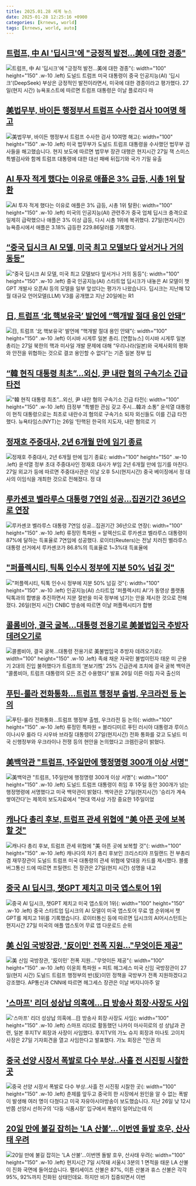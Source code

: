 ```yaml
---
title: 2025.01.28 세계 뉴스
date: 2025-01-28 12:25:16 +0900
categories: [krnews, world]
tags: [krnews, world, auto]
---
```

## [트럼프, 中 AI '딥시크'에 "긍정적 발전…美에 대한 경종"](https://n.news.naver.com/mnews/article/003/0013038043)

![트럼프, 中 AI '딥시크'에 "긍정적 발전…美에 대한 경종"](https://mimgnews.pstatic.net/image/origin/003/2025/01/28/13038043.jpg?type=nf220_150){: width="100" height="150" .w-10 .left}
도널드 트럼프 미국 대통령이 중국 인공지능(AI) '딥시크'(DeepSeek) 부상은 긍정적인 발전이라면서, 미국에 대한 경종이라고 평가했다. 27일(현지 시간) 뉴욕포스트에 따르면 트럼프 대통령은 이날 플로리다 마

## [美법무부, 바이든 행정부서 트럼프 수사한 검사 10여명 해고](https://n.news.naver.com/mnews/article/422/0000708910)

![美법무부, 바이든 행정부서 트럼프 수사한 검사 10여명 해고](https://mimgnews.pstatic.net/image/origin/422/2025/01/28/708910.jpg?type=nf220_150){: width="100" height="150" .w-10 .left}
미국 법무부가 도널드 트럼프 대통령을 수사했던 법무부 검사들을 해고했습니다. 현지 보도에 따르면 법무부 장관 대행은 현지시간 27일 잭 스미스 특별검사와 함께 트럼프 대통령에 대한 대선 패배 뒤집기와 국가 기밀 유출

## [AI 투자 적게 했다는 이유로 애플은 3% 급등, 시총 1위 탈환](https://n.news.naver.com/mnews/article/421/0008045363)

![AI 투자 적게 했다는 이유로 애플은 3% 급등, 시총 1위 탈환](https://mimgnews.pstatic.net/image/origin/421/2025/01/28/8045363.jpg?type=nf220_150){: width="100" height="150" .w-10 .left}
미국의 인공지능(AI) 관련주가 중국 업체 딥시크 충격으로 일제히 급락했으나 애플은 3% 이상 급등, 다시 시총 1위에 복귀했다. 27일(현지시간) 뉴욕증시에서 애플은 3.18% 급등한 229.86달러를 기록했다.

## [“중국 딥시크 AI 모델, 미국 최고 모델보다 앞서거나 거의 동등”](https://n.news.naver.com/mnews/article/056/0011882576)

![“중국 딥시크 AI 모델, 미국 최고 모델보다 앞서거나 거의 동등”](https://mimgnews.pstatic.net/image/origin/056/2025/01/28/11882576.jpg?type=nf220_150){: width="100" height="150" .w-10 .left}
중국 인공지능(AI) 스타트업 딥시크가 내놓은 AI 모델이 챗GPT 개발사 오픈AI 등의 모델을 일부 앞섰다는 평가가 나왔습니다. 딥시크는 지난해 12월 대규모 언어모델(LLM) V3를 공개했고 지난 20일에는 R1

## [日, 트럼프 ‘北 핵보유국’ 발언에 “핵개발 절대 용인 안돼”](https://n.news.naver.com/mnews/article/016/0002421341)

![日, 트럼프 ‘北 핵보유국’ 발언에 “핵개발 절대 용인 안돼”](https://mimgnews.pstatic.net/image/origin/016/2025/01/27/2421341.jpg?type=nf220_150){: width="100" height="150" .w-10 .left}
이시바 시게루 일본 총리. [연합뉴스] 이시바 시게루 일본 총리는 27일 북한의 핵과 미사일 개발 문제에 대해 “우리나라(일본)와 국제사회의 평화와 안전을 위협하는 것으로 결코 용인할 수 없다”는 기존 일본 정부 입

## [“韓 현직 대통령 최초”...외신, 尹 내란 혐의 구속기소 긴급 타전](https://n.news.naver.com/mnews/article/023/0003884952)

![“韓 현직 대통령 최초”...외신, 尹 내란 혐의 구속기소 긴급 타전](https://mimgnews.pstatic.net/image/origin/023/2025/01/27/3884952.jpg?type=nf220_150){: width="100" height="150" .w-10 .left}
日정부 “특별한 관심 갖고 주시…韓과 소통” 윤석열 대통령이 현직 대통령으로는 최초로 내란수괴 혐의로 구속기소 되자 외신들도 이를 긴급 타전했다. 뉴욕타임스(NYT)는 26일 ‘탄핵된 한국의 지도자, 내란 혐의로 기

## [정재호 주중대사, 2년 6개월 만에 임기 종료](https://n.news.naver.com/mnews/article/015/0005087233)

![정재호 주중대사, 2년 6개월 만에 임기 종료](https://mimgnews.pstatic.net/image/origin/015/2025/01/27/5087233.jpg?type=nf220_150){: width="100" height="150" .w-10 .left}
윤석열 정부 초대 주중대사인 정재호 대사가 부임 2년 6개월 만에 임기를 마친다. 27일 외교가 등에 따르면 주중대사관은 이날 오후 5시(현지시간) 중국 베이징에서 정 대사의 이임식을 개최한 것으로 전해졌다. 정 대

## [루카셴코 벨라루스 대통령 7연임 성공…집권기간 36년으로 연장](https://n.news.naver.com/mnews/article/421/0008045295)

![루카셴코 벨라루스 대통령 7연임 성공…집권기간 36년으로 연장](https://mimgnews.pstatic.net/image/origin/421/2025/01/28/8045295.jpg?type=nf220_150){: width="100" height="150" .w-10 .left}
류정민 특파원 = 알렉산드로 루카셴코 벨라루스 대통령이 87%에 달하는 득표율로 7연임에 성공했다. 로이터(Reuters)는 전날 치러진 벨라루스 대통령 선거에서 루카셴코가 86.8%의 득표율로 1~3%대 득표율에

## ["퍼플렉시티, 틱톡 인수시 정부에 지분 50% 넘길 것"](https://n.news.naver.com/mnews/article/011/0004444513)

!["퍼플렉시티, 틱톡 인수시 정부에 지분 50% 넘길 것"](https://mimgnews.pstatic.net/image/origin/011/2025/01/27/4444513.jpg?type=nf220_150){: width="100" height="150" .w-10 .left}
인공지능(AI) 스타트업 '퍼플렉시티 AI'가 동영상 플랫폼 틱톡과의 합병을 추진하면서 지분 절반을 미국 정부에 넘기는 안을 제시한 것으로 전해졌다. 26일(현지 시간) CNBC 방송에 따르면 이날 퍼플렉시티가 합병

## [콜롬비아, 결국 굴복...대통령 전용기로 美불법입국 추방자 데려오기로](https://n.news.naver.com/mnews/article/023/0003884962)

![콜롬비아, 결국 굴복...대통령 전용기로 美불법입국 추방자 데려오기로](https://mimgnews.pstatic.net/image/origin/023/2025/01/27/3884962.jpg?type=nf220_150){: width="100" height="150" .w-10 .left}
족쇄 채운 자국민 불법이민자 태운 미 군용기 2대의 진입 불허했다가 트럼프의 ‘본보기性' 25% 긴급관세 조치에 결국 굴복 백악관 “콜롬비아, 트럼프 대통령의 모든 조건 수용했다” 발표 26일 이른 아침 자국 출신의

## [푸틴-룰라 전화통화…트럼프 행정부 출범, 우크라전 등 논의](https://n.news.naver.com/mnews/article/421/0008045279)

![푸틴-룰라 전화통화…트럼프 행정부 출범, 우크라전 등 논의](https://mimgnews.pstatic.net/image/origin/421/2025/01/28/8045279.jpg?type=nf220_150){: width="100" height="150" .w-10 .left}
류정민 특파원 = 블라디미르 푸틴 러시아 대통령과 루이스 이나시우 룰라 다 시우바 브라질 대통령이 27일(현지시간) 전화 통화를 갖고 도널드 미국 신행정부와 우크라이나 전쟁 등의 현안을 논의했다고 크렘린궁이 밝혔다.

## [美백악관 "트럼프, 1주일만에 행정명령 300개 이상 서명"](https://n.news.naver.com/mnews/article/008/0005146478)

![美백악관 "트럼프, 1주일만에 행정명령 300개 이상 서명"](https://mimgnews.pstatic.net/image/origin/008/2025/01/28/5146478.jpg?type=nf220_150){: width="100" height="150" .w-10 .left}
도널드 트럼프 대통령이 취임 후 1주일 동안 300개가 넘는 행정명령에 서명했다고 미국 백악관이 밝혔다. 백악관은 27일(현지시간) '승리가 계속 쌓여간다'는 제목의 보도자료에서 "현대 역사상 가장 중요한 1주일이었

## [캐나다 총리 후보, 트럼프 관세 위협에 "美 아픈 곳에 보복할 것"](https://n.news.naver.com/mnews/article/011/0004444666)

![캐나다 총리 후보, 트럼프 관세 위협에 "美 아픈 곳에 보복할 것"](https://mimgnews.pstatic.net/image/origin/011/2025/01/28/4444666.jpg?type=nf220_150){: width="100" height="150" .w-10 .left}
캐나다의 차기 총리 후보인 크리스티아 프릴랜드 전 부총리 겸 재무장관이 도널드 트럼프 미국 대통령의 관세 위협에 맞대응 카드를 제시했다. 블룸버그통신 드에 따르면 프릴랜드 전 장관은 27일(현지 시간) 성명을 내고

## [중국 AI 딥시크, 챗GPT 제치고 미국 앱스토어 1위](https://n.news.naver.com/mnews/article/214/0001402464)

![중국 AI 딥시크, 챗GPT 제치고 미국 앱스토어 1위](https://mimgnews.pstatic.net/image/origin/214/2025/01/27/1402464.jpg?type=nf220_150){: width="100" height="150" .w-10 .left}
중국 스타트업 딥시크의 AI 모델이 미국 앱스토어 무료 앱 순위에서 챗GPT를 제치고 1위를 기록했습니다. 로이터통신 등에 따르면 딥시크의 AI어시스턴트는 현지시간 27일 미국의 애플 앱스토어 무료 앱 다운로드 순위

## [美 신임 국방장관, '反이민' 전폭 지원…"무엇이든 제공"](https://n.news.naver.com/mnews/article/003/0013037852)

![美 신임 국방장관, '反이민' 전폭 지원…"무엇이든 제공"](https://mimgnews.pstatic.net/image/origin/003/2025/01/28/13037852.jpg?type=nf220_150){: width="100" height="150" .w-10 .left}
이윤희 특파원 = 피트 헤그세스 미국 신임 국방장관이 27일(현지 시간) 도널드 트럼프 행정부의 반(反)이민 정책을 국방부가 전폭 지원하겠다고 강조했다. AP통신과 CNN에 따르면 헤그세스 장관은 이날 버지니아주 알

## ['스마프' 리더 성상납 의혹에…日 방송사 회장·사장도 사임](https://n.news.naver.com/mnews/article/011/0004444581)

!['스마프' 리더 성상납 의혹에…日 방송사 회장·사장도 사임](https://mimgnews.pstatic.net/image/origin/011/2025/01/27/4444581.jpg?type=nf220_150){: width="100" height="150" .w-10 .left}
스마프 리더로 활동했던 나카이 마사히로의 성 상납과 관련, 일본 후지TV 회장과 사장이 사임했다. 후지TV의 가노 슈지 회장과 미나토 고이치 사장은 27일 기자회견을 열고 사임한다고 발표했다. 가노 회장은 "인권 의

## [중국 선양 시장서 폭발로 다수 부상‥사흘 전 시진핑 시찰한 곳](https://n.news.naver.com/mnews/article/214/0001402491)

![중국 선양 시장서 폭발로 다수 부상‥사흘 전 시진핑 시찰한 곳](https://mimgnews.pstatic.net/image/origin/214/2025/01/28/1402491.jpg?type=nf220_150){: width="100" height="150" .w-10 .left}
춘제를 앞두고 중국의 한 시장에서 원인을 알 수 없는 폭발이 발생해 여러 명이 다쳤다고 미국 자유아시아방송이 보도했습니다. 지난 26일 낮 12시 반쯤 선양시 선허구의 '다둥 식품시장' 입구에서 폭발이 일어났는데 이

## [20일 만에 불길 잡히는 'LA 산불'...이번엔 돌발 호우, 산사태 우려](https://n.news.naver.com/mnews/article/437/0000428111)

![20일 만에 불길 잡히는 'LA 산불'...이번엔 돌발 호우, 산사태 우려](https://mimgnews.pstatic.net/image/origin/437/2025/01/27/428111.jpg?type=nf220_150){: width="100" height="150" .w-10 .left}
현지시간 7일 시작돼 서울시 3분의 1 면적을 태운 LA 산불이 진화 국면에 들어섰습니다. 팰리세이즈 산불은 87%, 이튼 산불과 휴스 산불은 각각 95%, 92%까지 진화된 상태인데요. 하지만 비가 집중되면서 이번

